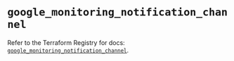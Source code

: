 # `google_monitoring_notification_channel`

Refer to the Terraform Registry for docs: [`google_monitoring_notification_channel`](https://registry.terraform.io/providers/hashicorp/google-beta/6.1.0/docs/resources/google_monitoring_notification_channel).
